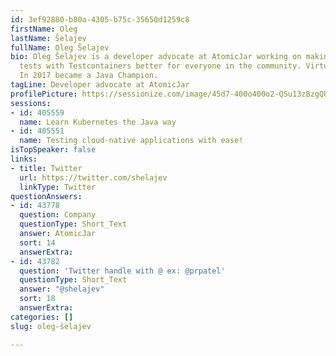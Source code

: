 ```yaml
---
id: 3ef92880-b80a-4305-b75c-35650d1259c8
firstName: Oleg
lastName: Šelajev
fullName: Oleg Šelajev
bio: Oleg Šelajev is a developer advocate at AtomicJar working on making integration
  tests with Testcontainers better for everyone in the community. VirtualJUG leader.
  In 2017 became a Java Champion.
tagLine: Developer advocate at AtomicJar
profilePicture: https://sessionize.com/image/45d7-400o400o2-QSu13zBzgQUworTyeBFT2j.jpg
sessions:
- id: 405559
  name: Learn Kubernetes the Java way
- id: 405551
  name: Testing cloud-native applications with ease!
isTopSpeaker: false
links:
- title: Twitter
  url: https://twitter.com/shelajev
  linkType: Twitter
questionAnswers:
- id: 43778
  question: Company
  questionType: Short_Text
  answer: AtomicJar
  sort: 14
  answerExtra: 
- id: 43782
  question: 'Twitter handle with @ ex: @prpatel'
  questionType: Short_Text
  answer: "@shelajev"
  sort: 18
  answerExtra: 
categories: []
slug: oleg-šelajev

---
```

